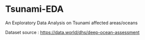 # Tsunami-EDA
An Exploratory Data Analysis on Tsunami affected areas/oceans

Dataset source : <https://data.world/dhs/deep-ocean-assessment>
